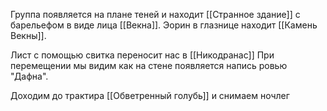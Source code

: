 Группа появляется на плане теней и находит [[Странное здание]] с барельефом в виде лица [[Векна]]. Эорин в глазнице находит [[Камень Векны]].

Лист с помощью свитка переносит нас в [[Никодранас]]
При перемещении мы видим как на стене появляется напись ровью "Дафна".

Доходим до трактира [[Обветренный голубь]] и снимаем ночлег


